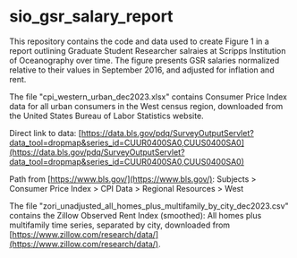 # sio_gsr_salary_report

This repository contains the code and data used to create Figure 1 in a report outlining Graduate Student Researcher salraies at Scripps Institution of Oceanography over time. The figure presents GSR salaries normalized relative to their values in September 2016, and adjusted for inflation and rent.

The file "cpi_western_urban_dec2023.xlsx" contains Consumer Price Index data for all urban consumers in the West census region, downloaded from the United States Bureau of Labor Statistics website.

Direct link to data: [https://data.bls.gov/pdq/SurveyOutputServlet?data_tool=dropmap&series_id=CUUR0400SA0,CUUS0400SA0](https://data.bls.gov/pdq/SurveyOutputServlet?data_tool=dropmap&series_id=CUUR0400SA0,CUUS0400SA0)

Path from [https://www.bls.gov/](https://www.bls.gov/): Subjects > Consumer Price Index > CPI Data > Regional Resources > West

The file "zori_unadjusted_all_homes_plus_multifamily_by_city_dec2023.csv" contains the Zillow Observed Rent Index (smoothed): All homes plus multifamily time series, separated by city, downloaded from [https://www.zillow.com/research/data/](https://www.zillow.com/research/data/).
